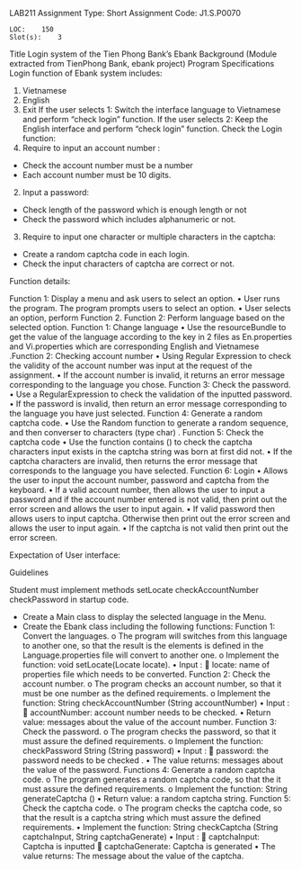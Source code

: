 
LAB211 Assignment	Type:	Short Assignment
	Code:	J1.S.P0070

	LOC:	150
	Slot(s):	3

Title 
  	Login system of the Tien Phong Bank’s Ebank
Background 
(Module extracted from TienPhong Bank, ebank project)
Program Specifications
Login function of Ebank system includes:
1. Vietnamese
2. English
3. Exit
If the user selects 1: Switch the interface language to Vietnamese and perform “check login” function.
If the user selects 2: Keep the English interface and perform “check login” function.
Check the Login function:
1.	Require to input an account number :
-	Check the account number must be a number 
-	Each account number must be 10 digits.
2.	Input a password: 
-	Check length of the password which is enough length or not
-	Check the password which includes alphanumeric or not.
3.	Require to input one character or multiple characters in the captcha:
-	Create a random captcha code in each login.
-	Check the input characters of captcha are correct or not.
 
Function details: 

Function 1: Display a menu and ask users to select an option.
•	User runs the program. The program prompts users to select an option.
•	User selects an option, perform Function 2.
Function 2: Perform language based on the selected option.
Function 1: Change language
•	Use the resourceBundle to get the value of the language according to the key in 2 files as En.properties and Vi.properties which are corresponding English and Vietnamese
.Function 2: Checking account number
•	Using Regular Expression to check the validity of the account number was input at the request of the assignment.
•	If the account number is invalid, it returns an error message corresponding to the language you chose.
Function 3: Check the password.
•	Use a RegularExpression to check the validation of the inputted password. 
•	If the password is invalid, then return an error message corresponding to the language you have just selected.
Function 4: Generate a random captcha code.
•	Use the Random function to generate a random sequence, and then converser to characters (type char) .
Function 5: Check the captcha code
•	Use the function contains () to check the captcha characters input exists in the captcha string was born at first did not.
•	If the captcha characters are invalid, then returns the error message that corresponds to the language you have selected.
Function 6: Login
•	Allows the user to input the account number, password and captcha from the keyboard.
•	If a valid account number, then allows the user to input a password and if the account number entered is not valid, then print out the error screen and allows the user to input again.
•	If valid password then allows users to input captcha. Otherwise then print out the error screen and allows the user to input again.
•	If the captcha is not valid then print out the error screen.





Expectation of User interface:

 
Guidelines

Student must implement methods
setLocate 
checkAccountNumber
checkPassword
in startup code.
- Create a Main class to display the selected language in the Menu.
- Create the Ebank class including the following functions: 
Function 1: Convert the languages.
o	The program will switches from this language to another one, so that the result is the elements is defined in the Language.properties file will convert to another one.
o	Implement the function:  void setLocate(Locate locate).
•	Input :
	locate: name of properties file which needs to be converted.
Function 2: Check the account number.
o	The program checks an account number, so that it must be one number as the defined requirements.
o	Implement the function: String checkAccountNumber (String accountNumber)
•	Input :
	accountNumber: account number needs to be checked.
•	Return value: messages about the value of the account number.
Function 3: Check the password.
o	The program checks the password, so that it must assure the defined requirements.
o	 Implement the function: checkPassword String (String password)
•	Input :
	password: the password needs to be checked .
•	The value returns: messages about the value of the password.
Functions 4: Generate a random captcha code.
o	The program generates a random captcha code, so that the it must assure the defined requirements.
o	Implement the function: String generateCaptcha () 
•	Return value: a random captcha string.
Function 5: Check the captcha code.
o	The program checks the captcha code, so that the result is a captcha string which must assure the defined requirements.
•	Implement the function: String checkCaptcha (String captchaInput, String captchaGenerate)
•	Input :
	captchaInput: Captcha is inputted
	captchaGenerate: Captcha is generated
•	The value returns: The message about the value of the captcha.

